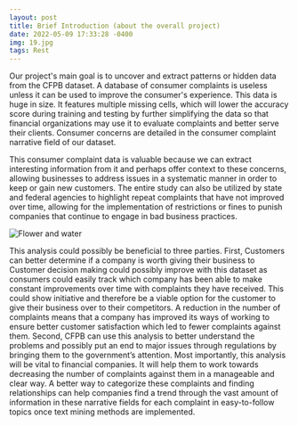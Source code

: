 ```yaml
---
layout: post
title: Brief Introduction (about the overall project)
date: 2022-05-09 17:33:28 -0400
img: 19.jpg
tags: Rest
---
```

Our project's main goal is to uncover and extract patterns or hidden data from the CFPB dataset. A database of consumer complaints is useless unless it can be used to improve the consumer's experience. This data is huge in size. It features multiple missing cells, which will lower the accuracy score during training and testing by further simplifying the data so that financial organizations may use it to evaluate complaints and better serve their clients. Consumer concerns are detailed in the consumer complaint narrative field of our dataset.

This consumer complaint data is valuable because we can extract interesting information from it and perhaps offer context to these concerns, allowing businesses to address issues in a systematic manner in order to keep or gain new customers. The entire study can also be utilized by state and federal agencies to highlight repeat complaints that have not improved over time, allowing for the implementation of restrictions or fines to punish companies that continue to engage in bad business practices.

![Flower and water]({{site.baseurl}}/images/pages/18.jpg)

This analysis could possibly be beneficial to three parties. First, Customers can better determine if a company is worth giving their business to Customer decision making could possibly improve with this dataset as consumers could easily track which company has been able to make constant improvements over time with complaints they have received. This could show initiative and therefore be a viable option for the customer to give their business over to their competitors. A reduction in the number of complaints means that a company has improved its ways of working to ensure better customer satisfaction which led to fewer complaints against them.
Second, CFPB can use this analysis to better understand the problems and possibly put an end to major issues through regulations by bringing them to the government’s attention.
Most importantly, this analysis will be vital to financial companies. It will help them to work towards decreasing the number of complaints against them in a manageable and clear way. A better way to categorize these complaints and finding relationships can help companies find a trend through the vast amount of information in these narrative fields for each complaint in easy-to-follow topics once text mining methods are implemented.